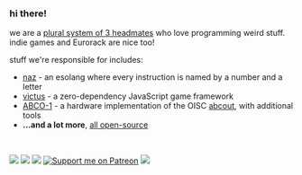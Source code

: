 ### hi there!
we are a [plural system of 3 headmates](https://sporeball.dev/pages/system_information) who love programming weird stuff. indie games and Eurorack are nice too!

stuff we're responsible for includes:
- [naz](https://github.com/sporeball/naz) - an esolang where every instruction is named by a number and a letter
- [victus](https://github.com/sporeball/victus) - a zero-dependency JavaScript game framework
- [ABCO-1](https://github.com/sporeball/ABCO-1) - a hardware implementation of the OISC [abcout](https://esolangs.org/wiki/Abcout), with additional tools
- **...and a lot more**, [all open-source](https://github.com/sporeball?tab=repositories)

<br/>

<a href="https://twitter.com/sporeball"><img src="https://img.shields.io/badge/twitter-%231DA1F2.svg?&style=for-the-badge&logo=twitter&logoColor=white"></a>
<a href="https://tech.lgbt/@sporeball"><img src="https://img.shields.io/badge/mastodon-%236364FF.svg?&style=for-the-badge&logo=mastodon&logoColor=white"></a>
<a href="https://scrapbook.hackclub.com/sporeball"><img src="https://img.shields.io/badge/scrapbook-%23EC3750.svg?&style=for-the-badge&logo=hack-club&logoColor=white"></a>
[![Support me on Patreon](https://img.shields.io/endpoint.svg?url=https%3A%2F%2Fshieldsio-patreon.vercel.app%2Fapi%3Fusername%3Dsporeball%26type%3Dpledges%26suffix%3D%252Fmonth&style=for-the-badge)](https://patreon.com/sporeball)
<a href="https://sporeball.bandcamp.com"><img src="https://img.shields.io/badge/bandcamp-%23408294.svg?&style=for-the-badge&logo=bandcamp&logoColor=white"></a>

<!--
**sporeball/sporeball** is a ✨ _special_ ✨ repository because its `README.md` (this file) appears on your GitHub profile.

Here are some ideas to get you started:

- 🔭 I’m currently working on ...
- 🌱 I’m currently learning ...
- 👯 I’m looking to collaborate on ...
- 🤔 I’m looking for help with ...
- 💬 Ask me about ...
- 📫 How to reach me: ...
- 😄 Pronouns: ...
- ⚡ Fun fact: ...
-->
